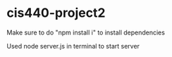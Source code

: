 # cis440-project2

Make sure to do "npm install i" to install dependencies  

Used node server.js in terminal to start server
